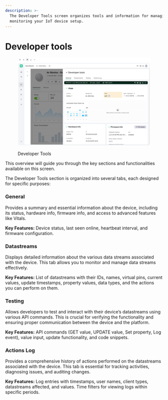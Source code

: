 ```yaml
---
description: >-
  The Developer Tools screen organizes tools and information for managing and
  monitoring your IoT device setup.
---
```


# Developer tools

<figure><img src="../../../../.gitbook/assets/developer-tools-general.png" alt=""><figcaption><p>Developer Tools</p></figcaption></figure>

This overview will guide you through the key sections and functionalities available on this screen.

The Developer Tools section is organized into several tabs, each designed for specific purposes:

### General

Provides a summary and essential information about the device, including its status, hardware info, firmware info, and access to advanced features like Vitals.

**Key Features:** Device status, last seen online, heartbeat interval, and firmware configuration.

### Datastreams

Displays detailed information about the various data streams associated with the device. This tab allows you to monitor and manage data streams effectively.

**Key Features:** List of datastreams with their IDs, names, virtual pins, current values, update timestamps, property values, data types, and the actions you can perform on them.

### Testing

Allows developers to test and interact with their device’s datastreams using various API commands. This is crucial for verifying the functionality and ensuring proper communication between the device and the platform.

**Key Features:** API commands (GET value, UPDATE value, Set property, Log event), value input, update functionality, and code snippets.

### Actions Log

Provides a comprehensive history of actions performed on the datastreams associated with the device. This tab is essential for tracking activities, diagnosing issues, and auditing changes.

**Key Features:** Log entries with timestamps, user names, client types, datastreams affected, and values. Time filters for viewing logs within specific periods.
